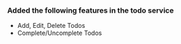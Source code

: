 ### Added the following features in the todo service
* Add, Edit, Delete Todos
* Complete/Uncomplete Todos



